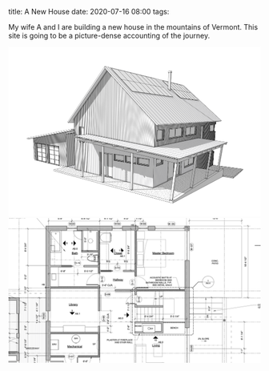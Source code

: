 title: A New House
date: 2020-07-16 08:00
tags: 

My wife A and I are building a new house in the mountains of Vermont.  This site is going to be a picture-dense accounting of the journey.

![a preliminary rendering of the house](/files/house.png)
![a small excerpt of the plans in progress](/files/plan-excerpt.png)
